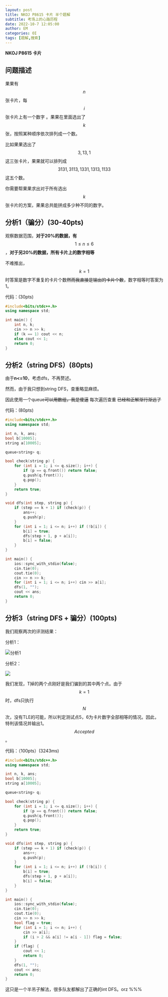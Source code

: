 ```yaml
---
layout: post
title: NKOJ P8615 卡片 半个题解
subtitle: 考场上的心路历程
date: 2022-10-7 12:05:00
author: EM
categories: OI
tags: [题解,搜索]
---
```


**NKOJ P8615 卡片**  

## 问题描述

果果有 $$n$$ 张卡片，每 $$i$$ 张卡片上有一个数字 。果果在里面选出了 $$k$$ 张，按照某种顺序依次排列成一个数。

比如果果选出了 $$3,13,1$$ 这三张卡片，果果就可以排列成 $$3131,3113,1331,1313,1133$$ 这五个数。

你需要帮果果求出对于所有选出 $$k$$ 张卡片的方案，果果总共能拼成多少种不同的数字。

## 分析1（骗分）(30-40pts)

观察数据范围，**对于20%的数据，有** $$1 \leq n \leq 6$$，**对于另20%的数据，所有卡片上的数字相等**

不难推出， $$k=1$$ 时答案是数字不重复的卡片个数~~然而我直接是输出的卡片个数~~，数字相等时答案为1。

代码：(30pts)

```c++
#include<bits/stdc++.h>
using namespace std;

int main() {
	int n, k;
	cin >> n >> k;
	if (k == 1) cout << n;
	else cout << 1;
	return 0;
}
```

## 分析2（string DFS）(80pts)

由于**n<=10**，考虑dfs，不再赘述。

然而，由于我只想到string DFS，查重略显麻烦。

因此使用一个queue~~可以用数组，我是傻逼~~ 每次遍历查重 ~~已经和正解渐行渐远了~~

代码：(80pts)

```c++
#include<bits/stdc++.h>
using namespace std;

int n, k, ans;
bool b[10005];
string a[10005];

queue<string> q;

bool check(string p) {
	for (int i = 1; i <= q.size(); i++) {
		if (p == q.front()) return false;
		q.push(q.front());
		q.pop();
	}
	return true;
}

void dfs(int step, string p) {
	if (step == k + 1) if (check(p)) {
		ans++;
		q.push(p);
	}
	for (int i = 1; i <= n; i++) if (!b[i]) {
		b[i] = true;
		dfs(step + 1, p + a[i]);
		b[i] = false;
	}
}

int main() {
	ios::sync_with_stdio(false);
	cin.tie(0);
	cout.tie(0);
	cin >> n >> k;
	for (int i = 1; i <= n; i++) cin >> a[i];
	dfs(1, "");
	cout << ans;
	return 0;
}
```



## 分析3（string DFS + 骗分）(100pts)

我们观察两次的评测结果：

分析1：

![分析1](https://files.catbox.moe/0dzgx0.png)

分析2：

![](https://files.catbox.moe/5d0wdu.png)

我们发现，T掉的两个点刚好是我们骗到的其中两个点。由于 $$k=1$$ 时，dfs只执行$$N$$次，没有TLE的可能，所以判定测试点5，6为卡片数字全部相等的情况。因此，特判该情况并输出1。$$Accepted$$。

代码：（100pts）(3243ms)

```c++
#include<bits/stdc++.h>
using namespace std;

int n, k, ans;
bool b[10005];
string a[10005];

queue<string> q;

bool check(string p) {
	for (int i = 1; i <= q.size(); i++) {
		if (p == q.front()) return false;
		q.push(q.front());
		q.pop();
	}
	return true;
}

void dfs(int step, string p) {
	if (step == k + 1) if (check(p)) {
		ans++;
		q.push(p);
	}
	for (int i = 1; i <= n; i++) if (!b[i]) {
		b[i] = true;
		dfs(step + 1, p + a[i]);
		b[i] = false;
	}
}

int main() {
	ios::sync_with_stdio(false);
	cin.tie(0);
	cout.tie(0);
	cin >> n >> k;
	bool flag = true;
	for (int i = 1; i <= n; i++) {
		cin >> a[i];
		if (i > 2 && a[i] != a[i - 1]) flag = false;
	}
	if (flag) {
		cout << 1;
		return 0;
	}
	dfs(1, "");
	cout << ans;
	return 0;
}
```

这只是一个半吊子解法，很多队友都解出了正确的int DFS。orz %%%

